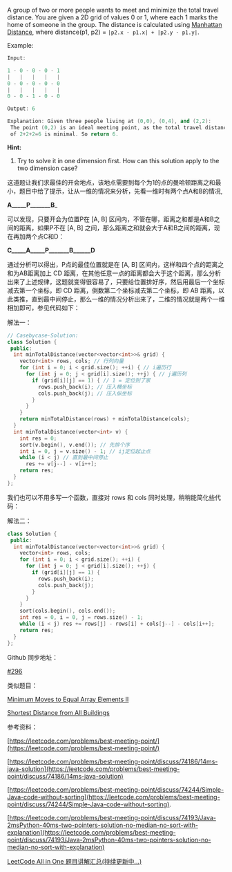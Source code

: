 A group of two or more people wants to meet and minimize the total travel distance. You are given a 2D grid of values 0 or 1, where each 1 marks the home of someone in the group. The distance is calculated using [Manhattan Distance](http://en.wikipedia.org/wiki/Taxicab_geometry), where distance(p1, p2) = `|p2.x - p1.x| + |p2.y - p1.y|`.

Example:

```cpp
Input: 

1 - 0 - 0 - 0 - 1
|   |   |   |   |
0 - 0 - 0 - 0 - 0
|   |   |   |   |
0 - 0 - 1 - 0 - 0

Output: 6 

Explanation: Given three people living at (0,0), (0,4), and (2,2):
 The point (0,2) is an ideal meeting point, as the total travel distance 
 of 2+2+2=6 is minimal. So return 6.
```

**Hint:**

1. Try to solve it in one dimension first. How can this solution apply to the two dimension case?

这道题让我们求最佳的开会地点，该地点需要到每个为1的点的曼哈顿距离之和最小，题目中给了提示，让从一维的情况来分析，先看一维时有两个点A和B的情况,

**A_____P_______B**_

可以发现，只要开会为位置P在 [A, B] 区间内，不管在哪，距离之和都是A和B之间的距离，如果P不在 [A, B] 之间，那么距离之和就会大于A和B之间的距离，现在再加两个点C和D：

**C_____A_____P_______B______D**

通过分析可以得出，P点的最佳位置就是在 [A, B] 区间内，这样和四个点的距离之和为AB距离加上 CD 距离，在其他任意一点的距离都会大于这个距离，那么分析出来了上述规律，这题就变得很容易了，只要给位置排好序，然后用最后一个坐标减去第一个坐标，即 CD 距离，倒数第二个坐标减去第二个坐标，即 AB 距离，以此类推，直到最中间停止，那么一维的情况分析出来了，二维的情况就是两个一维相加即可，参见代码如下：

解法一：

```cpp
// Casebycase-Solution:
class Solution {
 public:
  int minTotalDistance(vector<vector<int>>& grid) {
    vector<int> rows, cols; // 行列向量
    for (int i = 0; i < grid.size(); ++i) { // i遍历行
      for (int j = 0; j < grid[i].size(); ++j) { // j遍历列
        if (grid[i][j] == 1) { // 1 = 定位到了家
          rows.push_back(i); // 压入横坐标
          cols.push_back(j); // 压入纵坐标
        }
      }
    }
    return minTotalDistance(rows) + minTotalDistance(cols);
  }
  int minTotalDistance(vector<int> v) {
    int res = 0;
    sort(v.begin(), v.end()); // 先排个序
    int i = 0, j = v.size() - 1; // ij定位起止点
    while (i < j) // 直到最中间停止
      res += v[j--] - v[i++];
    return res;
  }
};
```

我们也可以不用多写一个函数，直接对 rows 和 cols 同时处理，稍稍能简化些代码：

解法二：

```cpp
class Solution {
 public:
  int minTotalDistance(vector<vector<int>>& grid) {
    vector<int> rows, cols;
    for (int i = 0; i < grid.size(); ++i) {
      for (int j = 0; j < grid[i].size(); ++j) {
        if (grid[i][j] == 1) {
          rows.push_back(i);
          cols.push_back(j);
        }
      }
    }
    sort(cols.begin(), cols.end());
    int res = 0, i = 0, j = rows.size() - 1;
    while (i < j) res += rows[j] - rows[i] + cols[j--] - cols[i++];
    return res;
  }
};
```

Github 同步地址：

[#296](https://github.com/grandyang/leetcode/issues/296)

类似题目：

[Minimum Moves to Equal Array Elements II](http://www.cnblogs.com/grandyang/p/6089060.html)

[Shortest Distance from All Buildings](http://www.cnblogs.com/grandyang/p/5297683.html)

参考资料：

[https://leetcode.com/problems/best-meeting-point/](https://leetcode.com/problems/best-meeting-point/)

[https://leetcode.com/problems/best-meeting-point/discuss/74186/14ms-java-solution](https://leetcode.com/problems/best-meeting-point/discuss/74186/14ms-java-solution)

[https://leetcode.com/problems/best-meeting-point/discuss/74244/Simple-Java-code-without-sorting](https://leetcode.com/problems/best-meeting-point/discuss/74244/Simple-Java-code-without-sorting).

[https://leetcode.com/problems/best-meeting-point/discuss/74193/Java-2msPython-40ms-two-pointers-solution-no-median-no-sort-with-explanation](https://leetcode.com/problems/best-meeting-point/discuss/74193/Java-2msPython-40ms-two-pointers-solution-no-median-no-sort-with-explanation)

[LeetCode All in One 题目讲解汇总(持续更新中...)](http://www.cnblogs.com/grandyang/p/4606334.html)